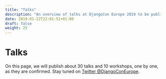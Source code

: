 ```yaml
---
title: "Talks"
description: "An overview of talks at DjangoCon Europe 2019 to be published one-by-one until mid-March."
date: 2019-01-22T22:01:51+01:00
draft: false
weight: 25
---
```


# Talks

On this page, we will publish about 30 talks and 10 workshops, one by one, as
they are confirmed. Stay tuned on [Twitter @DjangoConEurope](https://twitter.com/djangoconeurope).
